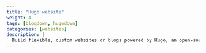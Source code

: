 ```yaml
---
title: "Hugo website"
weight: 4
tags: [blogdown, hugodown]
categories: [websites]
description: | 
  Build flexible, custom websites or blogs powered by Hugo, an open-source static site generator.
---
```


